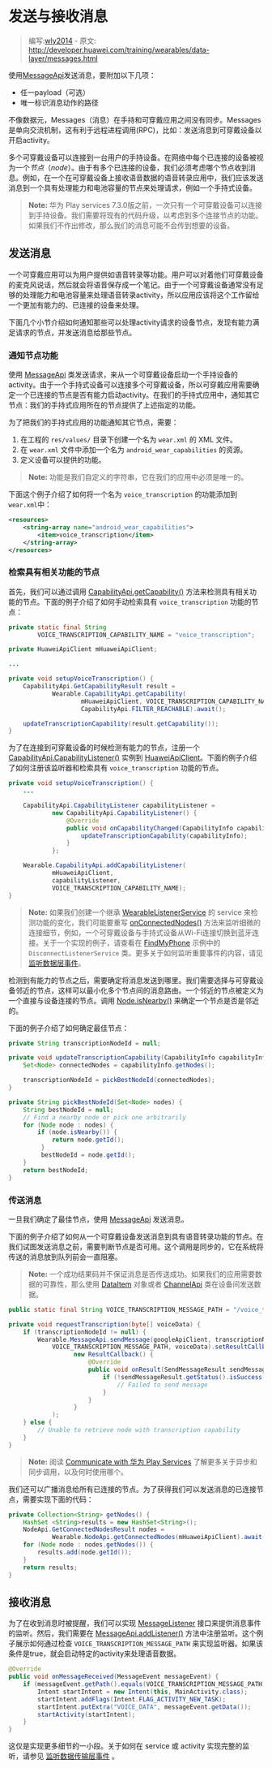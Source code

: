 # 发送与接收消息

> 编写:[wly2014](https://github.com/wly2014) - 原文: <http://developer.huawei.com/training/wearables/data-layer/messages.html>

使用[MessageApi](MessageApi.html)发送消息，要附加以下几项：

* 任一payload（可选）
* 唯一标识消息动作的路径

不像数据元，Messages（消息）在手持和可穿戴应用之间没有同步。Messages是单向交流机制，这有利于远程进程调用(RPC)，比如：发送消息到可穿戴设备以开启activity。

多个可穿戴设备可以连接到一台用户的手持设备。在网络中每个已连接的设备被视为一个*节点*（*node*）。由于有多个已连接的设备，我们必须考虑哪个节点收到消息。例如，在一个在可穿戴设备上接收语音数据的语音转录应用中，我们应该发送消息到一个具有处理能力和电池容量的节点来处理请求，例如一个手持式设备。

> **Note:** 华为 Play services 7.3.0版之前，一次只有一个可穿戴设备可以连接到手持设备。我们需要将现有的代码升级，以考虑到多个连接节点的功能。如果我们不作出修改，那么我们的消息可能不会传到想要的设备。

## 发送消息

一个可穿戴应用可以为用户提供如语音转录等功能。用户可以对着他们可穿戴设备的麦克风说话，然后就会将语音保存成一个笔记。由于一个可穿戴设备通常没有足够的处理能力和电池容量来处理语音转录activity，所以应用应该将这个工作留给一个更加有能力的、已连接的设备来处理。

下面几个小节介绍如何通知那些可以处理activity请求的设备节点，发现有能力满足请求的节点，并发送消息给那些节点。

### 通知节点功能

使用 [MessageApi](http://developer.huawei.com/reference/com/huawei/ohos/gms/wearable/MessageApi.html) 类发送请求，来从一个可穿戴设备启动一个手持设备的activity。由于一个手持式设备可以连接多个可穿戴设备，所以可穿戴应用需要确定一个已连接的节点是否有能力启动activity。在我们的手持式应用中，通知其它节点：我们的手持式应用所在的节点提供了上述指定的功能。

为了把我们的手持式应用的功能通知其它节点，需要：

1. 在工程的 `res/values/` 目录下创建一个名为 `wear.xml` 的 XML 文件。
2. 在 `wear.xml` 文件中添加一个名为 `android_wear_capabilities` 的资源。
3. 定义设备可以提供的功能。

> **Note:** 功能是我们自定义的字符串，它在我们的应用中必须是唯一的。

下面这个例子介绍了如何将一个名为 `voice_transcription` 的功能添加到 `wear.xml`中：

```xml
<resources>
    <string-array name="android_wear_capabilities">
        <item>voice_transcription</item>
    </string-array>
</resources>
```

### 检索具有相关功能的节点

首先，我们可以通过调用 <a href="http://developer.huawei.com/reference/com/huawei/ohos/gms/wearable/CapabilityApi.html#getCapability(com.google.ohos.gms.common.api.HuaweiApiClient, java.lang.String, int)">CapabilityApi.getCapability()</a> 方法来检测具有相关功能的节点。下面的例子介绍了如何手动检索具有 `voice_transcription` 功能的节点：

```java
private static final String
        VOICE_TRANSCRIPTION_CAPABILITY_NAME = "voice_transcription";

private HuaweiApiClient mHuaweiApiClient;

...

private void setupVoiceTranscription() {
    CapabilityApi.GetCapabilityResult result =
            Wearable.CapabilityApi.getCapability(
                    mHuaweiApiClient, VOICE_TRANSCRIPTION_CAPABILITY_NAME,
                    CapabilityApi.FILTER_REACHABLE).await();

    updateTranscriptionCapability(result.getCapability());
}
```

为了在连接到可穿戴设备的时候检测有能力的节点，注册一个 [CapabilityApi.CapabilityListener()](http://developer.huawei.com/reference/com/huawei/ohos/gms/wearable/CapabilityApi.CapabilityListener.html) 实例到 [HuaweiApiClient](http://developer.huawei.com/reference/com/huawei/ohos/gms/common/api/HuaweiApiClient.html)。下面的例子介绍了如何注册该监听器和检索具有 `voice_transcription` 功能的节点。

```java
private void setupVoiceTranscription() {
    ...

    CapabilityApi.CapabilityListener capabilityListener =
            new CapabilityApi.CapabilityListener() {
                @Override
                public void onCapabilityChanged(CapabilityInfo capabilityInfo) {
                    updateTranscriptionCapability(capabilityInfo);
                }
            };

    Wearable.CapabilityApi.addCapabilityListener(
            mHuaweiApiClient,
            capabilityListener,
            VOICE_TRANSCRIPTION_CAPABILITY_NAME);
}
```

> **Note:** 如果我们创建一个继承 [WearableListenerService](http://developer.huawei.com/reference/com/huawei/ohos/gms/wearable/WearableListenerService.html) 的 service 来检测功能的变化，我们可能要重写 [onConnectedNodes()](http://developer.huawei.com/reference/com/huawei/ohos/gms/wearable/WearableListenerService.html#onConnectedNodes(java.util.List<com.google.ohos.gms.wearable.Node>)) 方法来监听细微的连接细节，例如，一个可穿戴设备与手持式设备从Wi-Fi连接切换到蓝牙连接。关于一个实现的例子，请查看在 [FindMyPhone](https://github.com/googlesamples/android-FindMyPhone/) 示例中的 `DisconnectListenerService` 类。更多关于如何监听重要事件的内容，请见[监听数据层事件](events.html#Listen)。

检测到有能力的节点之后，需要确定将消息发送到哪里。我们需要选择与可穿戴设备邻近的节点，这样可以最小化多个节点间的消息路由。一个邻近的节点被定义为一个直接与设备连接的节点。调用 [Node.isNearby()](http://developer.huawei.com/reference/com/huawei/ohos/gms/wearable/Node.html#isNearby()) 来确定一个节点是否是邻近的。

下面的例子介绍了如何确定最佳节点：

```java
private String transcriptionNodeId = null;

private void updateTranscriptionCapability(CapabilityInfo capabilityInfo) {
    Set<Node> connectedNodes = capabilityInfo.getNodes();

    transcriptionNodeId = pickBestNodeId(connectedNodes);
}

private String pickBestNodeId(Set<Node> nodes) {
    String bestNodeId = null;
    // Find a nearby node or pick one arbitrarily
    for (Node node : nodes) {
        if (node.isNearby()) {
            return node.getId();
         }
         bestNodeId = node.getId();
    }
    return bestNodeId;
}
```

### 传送消息

一旦我们确定了最佳节点，使用 [MessageApi](http://developer.huawei.com/reference/com/huawei/ohos/gms/wearable/MessageApi.html) 发送消息。

下面的例子介绍了如何从一个可穿戴设备发送消息到具有语音转录功能的节点。在我们试图发送消息之前，需要判断节点是否可用。这个调用是同步的，它在系统将传送的消息放到队列前会一直阻塞。

> **Note:** 一个成功结果码并不保证消息是否传送成功。如果我们的应用需要数据的可靠性，那么使用 [DataItem](http://developer.huawei.com/reference/com/huawei/ohos/gms/wearable/DataItem.html) 对象或者 [ChannelApi](http://developer.huawei.com/reference/com/huawei/ohos/gms/wearable/ChannelApi.html) 类在设备间发送数据。

```java
public static final String VOICE_TRANSCRIPTION_MESSAGE_PATH = "/voice_transcription";

private void requestTranscription(byte[] voiceData) {
    if (transcriptionNodeId != null) {
        Wearable.MessageApi.sendMessage(googleApiClient, transcriptionNodeId,
            VOICE_TRANSCRIPTION_MESSAGE_PATH, voiceData).setResultCallback(
                  new ResultCallback() {
                      @Override
                      public void onResult(SendMessageResult sendMessageResult) {
                          if (!sendMessageResult.getStatus().isSuccess()) {
                              // Failed to send message
                          }
                      }
                  }
            );
    } else {
        // Unable to retrieve node with transcription capability
    }
}
```
> **Note:** 阅读 [Communicate with 华为 Play Services](http://developer.huawei.com/google/auth/api-client.html#Communicating) 了解更多关于异步和同步调用，以及何时使用哪个。

我们还可以广播消息给所有已连接的节点。为了获得我们可以发送消息的已连接节点，需要实现下面的代码：

```java
private Collection<String> getNodes() {
    HashSet <String>results = new HashSet<String>();
    NodeApi.GetConnectedNodesResult nodes =
            Wearable.NodeApi.getConnectedNodes(mHuaweiApiClient).await();
    for (Node node : nodes.getNodes()) {
        results.add(node.getId());
    }
    return results;
}
```

## 接收消息

为了在收到消息时被提醒，我们可以实现 [MessageListener](http://developer.huawei.com/reference/com/huawei/ohos/gms/wearable/MessageApi.MessageListener.html) 接口来提供消息事件的监听。然后，我们需要在 <a href="http://developer.huawei.com/reference/com/huawei/ohos/gms/wearable/MessageApi.html#addListener(com.google.ohos.gms.common.api.HuaweiApiClient, com.google.ohos.gms.wearable.MessageApi.MessageListener)">MessageApi.addListener()</a> 方法中注册监听。这个例子展示如何通过检查 `VOICE_TRANSCRIPTION_MESSAGE_PATH` 来实现监听器。如果该条件是true，就会启动特定的activity来处理语音数据。

```java
@Override
public void onMessageReceived(MessageEvent messageEvent) {
    if (messageEvent.getPath().equals(VOICE_TRANSCRIPTION_MESSAGE_PATH)) {
        Intent startIntent = new Intent(this, MainActivity.class);
        startIntent.addFlags(Intent.FLAG_ACTIVITY_NEW_TASK);
        startIntent.putExtra("VOICE_DATA", messageEvent.getData());
        startActivity(startIntent);
    }
}
```

这仅是实现更多细节的一小段。关于如何在 service 或 activity 实现完整的监听，请参见 [监听数据传输层事件](events.html#Listen) 。


